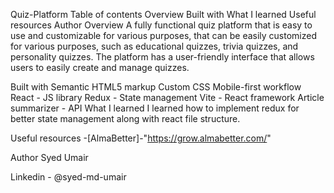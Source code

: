 Quiz-Platform
Table of contents
Overview
Built with
What I learned
Useful resources
Author
Overview
A fully functional quiz platform that is easy to use and customizable for various purposes, that can be easily customized for various purposes, such as educational quizzes, trivia quizzes, and personality quizzes. The platform has a user-friendly interface that allows users to easily create and manage quizzes. 
 
Built with
Semantic HTML5 markup
Custom CSS
Mobile-first workflow
React - JS library
Redux - State management
Vite - React framework
Article summarizer - API
What I learned
I learned how to implement redux for better state management along with react file structure.

Useful resources
-[AlmaBetter]-"https://grow.almabetter.com/"

Author
Syed Umair

Linkedin - @syed-md-umair
